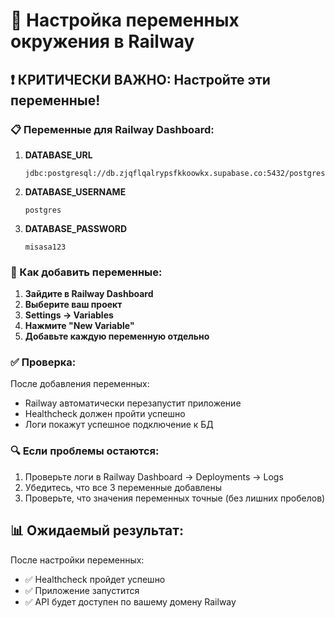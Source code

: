 # 🚀 Настройка переменных окружения в Railway

## ❗ КРИТИЧЕСКИ ВАЖНО: Настройте эти переменные!

### 📋 Переменные для Railway Dashboard:

1. **DATABASE_URL**
   ```
   jdbc:postgresql://db.zjqflqalrypsfkkoowkx.supabase.co:5432/postgres
   ```

2. **DATABASE_USERNAME**
   ```
   postgres
   ```

3. **DATABASE_PASSWORD**
   ```
   misasa123
   ```

### 🔧 Как добавить переменные:

1. **Зайдите в Railway Dashboard**
2. **Выберите ваш проект**
3. **Settings → Variables**
4. **Нажмите "New Variable"**
5. **Добавьте каждую переменную отдельно**

### ✅ Проверка:

После добавления переменных:
- Railway автоматически перезапустит приложение
- Healthcheck должен пройти успешно
- Логи покажут успешное подключение к БД

### 🔍 Если проблемы остаются:

1. Проверьте логи в Railway Dashboard → Deployments → Logs
2. Убедитесь, что все 3 переменные добавлены
3. Проверьте, что значения переменных точные (без лишних пробелов)

## 📊 Ожидаемый результат:

После настройки переменных:
- ✅ Healthcheck пройдет успешно
- ✅ Приложение запустится
- ✅ API будет доступен по вашему домену Railway
